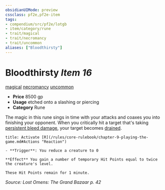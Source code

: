 ```yaml
---
obsidianUIMode: preview
cssclass: pf2e,pf2e-item
tags:
- compendium/src/pf2e/lotgb
- item/category/rune
- trait/magical
- trait/necromancy
- trait/uncommon
aliases: ["Bloodthirsty"]
---
```

# Bloodthirsty *Item 16*  
[magical](/rules/traits/magical.md)  [necromancy](/rules/traits/necromancy.md)  [uncommon](/rules/traits/uncommon.md)  

- **Price** 8500 gp
- **Usage** etched onto a slashing or piercing
- **Category** Rune

The magic in this rune sings in time with your attacks and coaxes you into finishing your opponent. When you critically hit a target that's taking [persistent bleed damage](/rules/conditions.md#Persistent%20Damage), your target becomes [drained](/rules/conditions.md#Drained).

```ad-embed-ability
title: Activate [R](/rules/core-rulebook/chapter-9-playing-the-game.md#Actions "Reaction")

- **Trigger**: You reduce a creature to 0

**Effect** You gain a number of temporary Hit Points equal to twice the creature's level.

These Hit Points remain for 1 minute.
```

*Source: Lost Omens: The Grand Bazaar p. 42*